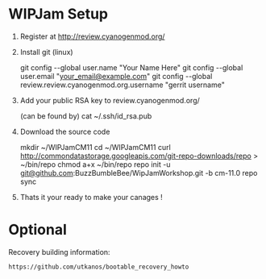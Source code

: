 WIPJam Setup
============

1) Register at http://review.cyanogenmod.org/

2) Install git (linux)

	git config --global user.name "Your Name Here"
	git config --global user.email "your_email@example.com"
	git config --global review.review.cyanogenmod.org.username "gerrit username"

3) Add your public RSA key to review.cyanogenmod.org/

	(can be found by)
	cat ~/.ssh/id_rsa.pub

4) Download the source code

	mkdir ~/WIPJamCM11
	cd ~/WIPJamCM11
	curl http://commondatastorage.googleapis.com/git-repo-downloads/repo > ~/bin/repo
	chmod a+x ~/bin/repo
	repo init -u git@github.com:BuzzBumbleBee/WipJamWorkshop.git -b cm-11.0
	repo sync

5) Thats it your ready to make your canages !

Optional
==========
Recovery building information:

	https://github.com/utkanos/bootable_recovery_howto


